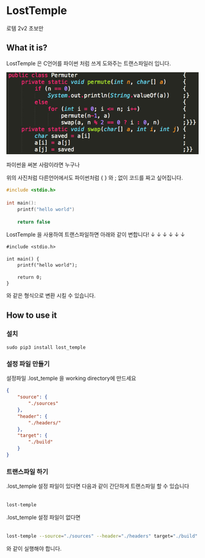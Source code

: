 # LostTemple
로템 2v2 초보만

## What it is?

LostTemple 은 C언어를 파이썬 처럼 쓰게 도와주는 트랜스파일러 입니다.

![바람직한 코딩스타일 예제](DOCS/img/brace_style.png)

파이썬을 써본 사람이라면 누구나

위의 사진처럼 다른언어에서도 파이썬처럼 { } 와 ; 없이 코드를 짜고 싶어집니다.


```c
#include <stdio.h>

int main():
    printf("hello world")

    return false

```

LostTemple 을 사용하여 트랜스파일하면 아래와 같이 변합니다!
      ↓ ↓ ↓ ↓ ↓ ↓

```
#include <stdio.h>

int main() {
    printf("hello world");

    return 0;
}
```

와 같은 형식으로 변환 시킬 수 있습니다.

## How to use it

### 설치

```
sudo pip3 install lost_temple
```

### 설정 파일 만들기

설정파일 .lost_temple 을 working directory에 만드세요

```json
{
    "source": {
        "./sources"
    },
    "header": {
        "./headers/"
    },
    "target": {
        "./build"
    }
}
```

### 트랜스파일 하기

.lost_temple 설정 파일이 있다면 다음과 같이 간단하게 트랜스파일 할 수 있습니다

```sh

lost-temple

```

.lost_temple 설정 파일이 없다면

```sh

lost-temple --source="./sources" --header="./headers" target="./build"

```

와 같이 실행해야 합니다.
